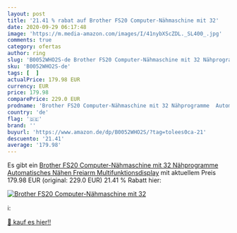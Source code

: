 ```yaml
---
layout: post
title: '21.41 % rabat auf Brother FS20 Computer-Nähmaschine mit 32'
date: 2020-09-29 06:17:48
image: 'https://m.media-amazon.com/images/I/41nybXScZDL._SL400_.jpg'
comments: true
category: ofertas
author: ring
slug: 'B0052WHO2S-de Brother FS20 Computer-Nähmaschine mit 32 Nähprogramme...'
sku: 'B0052WHO2S-de'
tags: [  ]
actualPrice: 179.98 EUR
currency: EUR
price: 179.98
comparePrice: 229.0 EUR
prodname: 'Brother FS20 Computer-Nähmaschine mit 32 Nähprogramme  Automatisches Nähen  Freiarm  Multifunktionsdisplay'
country: 'de'
flag: '🇩🇪'
brand: ''
buyurl: 'https://www.amazon.de/dp/B0052WHO2S/?tag=tolees0ca-21'
descuento: '21.41'
average: '179.98'
---
```


Es gibt ein [Brother FS20 Computer-Nähmaschine mit 32 Nähprogramme  Automatisches Nähen  Freiarm  Multifunktionsdisplay](https://www.amazon.de/dp/B0052WHO2S/?tag=tolees0ca-21) mit aktuellem Preis 179.98 EUR (original: 229.0 EUR) 21.41 % Rabatt hier:

[![Brother FS20 Computer-Nähmaschine mit 32](https://m.media-amazon.com/images/I/41nybXScZDL._SL400_.jpg)](https://www.amazon.de/dp/B0052WHO2S/?tag=tolees0ca-21)

ℹ️:


[🛒 kauf es hier!!](https://www.amazon.de/dp/B0052WHO2S/?tag=tolees0ca-21)
